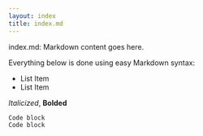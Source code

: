 ```yaml
---
layout: index
title: index.md
---
```


index.md: Markdown content goes here.

Everything below is done using easy Markdown syntax:

- List Item
- List Item

*Italicized*, **Bolded**

```
Code block
Code block
```
